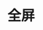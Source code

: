 # 全屏
<template>
	<fs-button @click="show">全屏</fs-button>
</template>

<script>
export default {
	mounted() {},
	methods: {
		show() {
			this.$Dialog({
				title: '温馨提示',
				text: '为了更好的使用大屏请使用全屏，点击确定使用。',
				onConfirm() {this.$fullscreen()},
			});
		},
	},
};
</script>
